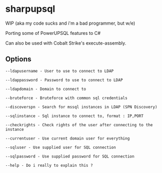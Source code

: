 # sharpupsql

WIP (aka my code sucks and i'm a bad programmer, but w/e)

Porting some of PowerUPSQL features to C#

Can also be used with Cobalt Strike's execute-assembly.

## Options

```
--ldapusername - User to use to connect to LDAP

--ldappassword - Password to use to connect to LDAP

--ldapdomain - Domain to connect to

--bruteforce - Bruteforce with common sql credentials

--discoverspn - Search for mssql instances in LDAP (SPN Discovery)

--sqlinstance - Sql instance to connect to, format : IP,PORT

--checkrights - Check rights of the user after connecting to the instance

--currentuser - Use current domain user for everything

--sqluser - Use supplied user for SQL connection

--sqlpassword - Use supplied password for SQL connection

--help - Do i really to explain this ?
```